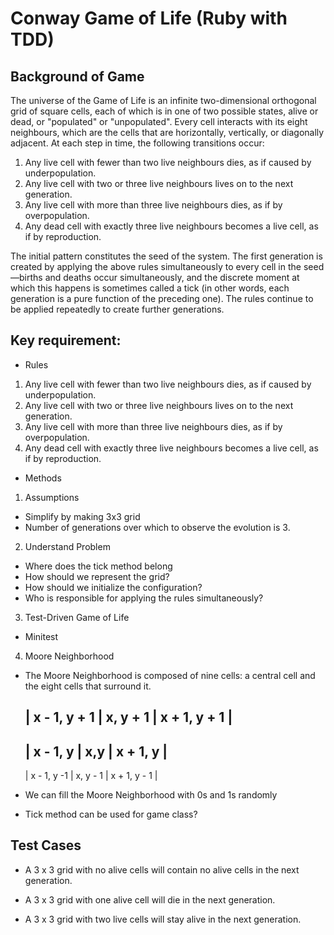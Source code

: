 # Conway Game of Life (Ruby with TDD)

## Background of Game 

The universe of the Game of Life is an infinite two-dimensional orthogonal grid of square cells, each of which is in one of two possible states, alive or dead, or "populated" or "unpopulated". Every cell interacts with its eight neighbours, which are the cells that are horizontally, vertically, or diagonally adjacent. At each step in time, the following transitions occur:

1. Any live cell with fewer than two live neighbours dies, as if caused by underpopulation.
2. Any live cell with two or three live neighbours lives on to the next generation.
3. Any live cell with more than three live neighbours dies, as if by overpopulation.
4. Any dead cell with exactly three live neighbours becomes a live cell, as if by reproduction.

The initial pattern constitutes the seed of the system. The first generation is created by applying the above rules simultaneously to every cell in the seed—births and deaths occur simultaneously, and the discrete moment at which this happens is sometimes called a tick (in other words, each generation is a pure function of the preceding one). The rules continue to be applied repeatedly to create further generations.

## Key requirement: 

- Rules 
1. Any live cell with fewer than two live neighbours dies, as if caused by underpopulation.
2. Any live cell with two or three live neighbours lives on to the next generation.
3. Any live cell with more than three live neighbours dies, as if by overpopulation.
4. Any dead cell with exactly three live neighbours becomes a live cell, as if by reproduction.

- Methods
1. Assumptions
- Simplify by making 3x3 grid
- Number of generations over which to observe the evolution is 3.

2. Understand Problem
- Where does the tick method belong
- How should we represent the grid?
- How should we initialize the configuration?
- Who is responsible for applying the rules simultaneously? 

3. Test-Driven Game of Life
- Minitest 

4. Moore Neighborhood
- The Moore Neighborhood is composed of nine cells: a central cell and the eight cells that surround it.

  | x - 1, y + 1 | x, y + 1 | x + 1, y + 1 |
  ------------------------------------------
  | x - 1,  y    | x,y      | x + 1, y     |
  ------------------------------------------
  | x - 1, y -1  | x, y - 1 | x + 1, y - 1 |

- We can fill the Moore Neighborhood with 0s and 1s randomly
- Tick method can be used for game class? 

## Test Cases 

- A 3 x 3 grid with no alive cells will contain no alive cells in the next generation.

- A 3 x 3 grid with one alive cell will die in the next generation.

- A 3 x 3 grid with two live cells will stay alive in the next generation.


